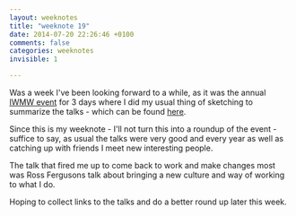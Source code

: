 ```yaml
---
layout: weeknotes
title: "weeknote 19"
date: 2014-07-20 22:26:46 +0100
comments: false
categories: weeknotes 
invisible: 1

---
```


Was a week I've been looking forward to a while, as it was the annual [IWMW event](http://iwmw.org/iwmw2014/programme/) for 3 days where I did my usual thing of sketching to summarize the talks - which can be found [here](mearso.co.uk).

Since this is my weeknote - I'll not turn this into a roundup of the event - suffice to say, as usual the talks were very good and every year as well as catching up with friends I meet new interesting people.

The talk that fired me up to come back to work and make changes most was Ross Fergusons talk about bringing a new culture and way of working to what I do. 

Hoping to collect links to the talks and do a better round up later this week.

